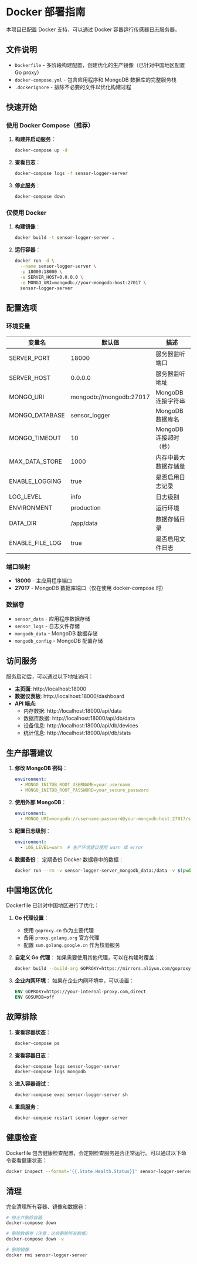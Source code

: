 # Docker 部署指南

本项目已配置 Docker 支持，可以通过 Docker 容器运行传感器日志服务器。

## 文件说明

- `Dockerfile` - 多阶段构建配置，创建优化的生产镜像（已针对中国地区配置 Go proxy）
- `docker-compose.yml` - 包含应用程序和 MongoDB 数据库的完整服务栈
- `.dockerignore` - 排除不必要的文件以优化构建过程

## 快速开始

### 使用 Docker Compose（推荐）

1. **构建并启动服务**：
   ```bash
   docker-compose up -d
   ```

2. **查看日志**：
   ```bash
   docker-compose logs -f sensor-logger-server
   ```

3. **停止服务**：
   ```bash
   docker-compose down
   ```

### 仅使用 Docker

1. **构建镜像**：
   ```bash
   docker build -t sensor-logger-server .
   ```

2. **运行容器**：
   ```bash
   docker run -d \
     --name sensor-logger-server \
     -p 18000:18000 \
     -e SERVER_HOST=0.0.0.0 \
     -e MONGO_URI=mongodb://your-mongodb-host:27017 \
     sensor-logger-server
   ```

## 配置选项

### 环境变量

| 变量名 | 默认值 | 描述 |
|--------|--------|------|
| SERVER_PORT | 18000 | 服务器监听端口 |
| SERVER_HOST | 0.0.0.0 | 服务器监听地址 |
| MONGO_URI | mongodb://mongodb:27017 | MongoDB 连接字符串 |
| MONGO_DATABASE | sensor_logger | MongoDB 数据库名 |
| MONGO_TIMEOUT | 10 | MongoDB 连接超时（秒） |
| MAX_DATA_STORE | 1000 | 内存中最大数据存储量 |
| ENABLE_LOGGING | true | 是否启用日志记录 |
| LOG_LEVEL | info | 日志级别 |
| ENVIRONMENT | production | 运行环境 |
| DATA_DIR | /app/data | 数据存储目录 |
| ENABLE_FILE_LOG | true | 是否启用文件日志 |

### 端口映射

- **18000** - 主应用程序端口
- **27017** - MongoDB 数据库端口（仅在使用 docker-compose 时）

### 数据卷

- `sensor_data` - 应用程序数据存储
- `sensor_logs` - 日志文件存储
- `mongodb_data` - MongoDB 数据存储
- `mongodb_config` - MongoDB 配置存储

## 访问服务

服务启动后，可以通过以下地址访问：

- **主页面**: http://localhost:18000
- **数据仪表板**: http://localhost:18000/dashboard
- **API 端点**:
  - 内存数据: http://localhost:18000/api/data
  - 数据库数据: http://localhost:18000/api/db/data
  - 设备信息: http://localhost:18000/api/db/devices
  - 统计信息: http://localhost:18000/api/db/stats

## 生产部署建议

1. **修改 MongoDB 密码**：
   ```yaml
   environment:
     - MONGO_INITDB_ROOT_USERNAME=your_username
     - MONGO_INITDB_ROOT_PASSWORD=your_secure_password
   ```

2. **使用外部 MongoDB**：
   ```yaml
   environment:
     - MONGO_URI=mongodb://username:password@your-mongodb-host:27017/sensor_logger?authSource=admin
   ```

3. **配置日志级别**：
   ```yaml
   environment:
     - LOG_LEVEL=warn  # 生产环境建议使用 warn 或 error
   ```

4. **数据备份**：
   定期备份 Docker 数据卷中的数据：
   ```bash
   docker run --rm -v sensor-logger-server_mongodb_data:/data -v $(pwd):/backup alpine tar czf /backup/mongodb_backup.tar.gz /data
   ```

## 中国地区优化

Dockerfile 已针对中国地区进行了优化：

1. **Go 代理设置**：
   - 使用 `goproxy.cn` 作为主要代理
   - 备用 `proxy.golang.org` 官方代理
   - 配置 `sum.golang.google.cn` 作为校验服务

2. **自定义 Go 代理**：
   如果需要使用其他代理，可以在构建时覆盖：
   ```bash
   docker build --build-arg GOPROXY=https://mirrors.aliyun.com/goproxy/ -t sensor-logger-server .
   ```

3. **企业内网环境**：
   如果在企业内网环境中，可以设置：
   ```dockerfile
   ENV GOPROXY=https://your-internal-proxy.com,direct
   ENV GOSUMDB=off
   ```

## 故障排除

1. **查看容器状态**：
   ```bash
   docker-compose ps
   ```

2. **查看容器日志**：
   ```bash
   docker-compose logs sensor-logger-server
   docker-compose logs mongodb
   ```

3. **进入容器调试**：
   ```bash
   docker-compose exec sensor-logger-server sh
   ```

4. **重启服务**：
   ```bash
   docker-compose restart sensor-logger-server
   ```

## 健康检查

Dockerfile 包含健康检查配置，会定期检查服务是否正常运行。可以通过以下命令查看健康状态：

```bash
docker inspect --format='{{.State.Health.Status}}' sensor-logger-server
```

## 清理

完全清理所有容器、镜像和数据卷：

```bash
# 停止并删除容器
docker-compose down

# 删除数据卷（注意：这会删除所有数据）
docker-compose down -v

# 删除镜像
docker rmi sensor-logger-server
``` 